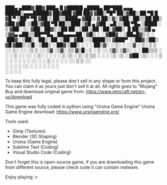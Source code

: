  ███▄ ▄███▓ ██▓ ███▄    █ ▓█████  ▄████▄   ██▀███   ▄▄▄        █████▒▄▄▄█████▓      ██▓███ ▓██   ██▓
▓██▒▀█▀ ██▒▓██▒ ██ ▀█   █ ▓█   ▀ ▒██▀ ▀█  ▓██ ▒ ██▒▒████▄    ▓██   ▒ ▓  ██▒ ▓▒     ▓██░  ██▒▒██  ██▒
▓██    ▓██░▒██▒▓██  ▀█ ██▒▒███   ▒▓█    ▄ ▓██ ░▄█ ▒▒██  ▀█▄  ▒████ ░ ▒ ▓██░ ▒░     ▓██░ ██▓▒ ▒██ ██░
▒██    ▒██ ░██░▓██▒  ▐▌██▒▒▓█  ▄ ▒▓▓▄ ▄██▒▒██▀▀█▄  ░██▄▄▄▄██ ░▓█▒  ░ ░ ▓██▓ ░      ▒██▄█▓▒ ▒ ░ ▐██▓░
▒██▒   ░██▒░██░▒██░   ▓██░░▒████▒▒ ▓███▀ ░░██▓ ▒██▒ ▓█   ▓██▒░▒█░      ▒██▒ ░  ██▓ ▒██▒ ░  ░ ░ ██▒▓░
░ ▒░   ░  ░░▓  ░ ▒░   ▒ ▒ ░░ ▒░ ░░ ░▒ ▒  ░░ ▒▓ ░▒▓░ ▒▒   ▓▒█░ ▒ ░      ▒ ░░    ▒▓▒ ▒▓▒░ ░  ░  ██▒▒▒ 
░  ░      ░ ▒ ░░ ░░   ░ ▒░ ░ ░  ░  ░  ▒     ░▒ ░ ▒░  ▒   ▒▒ ░ ░          ░     ░▒  ░▒ ░     ▓██ ░▒░ 
░      ░    ▒ ░   ░   ░ ░    ░   ░          ░░   ░   ░   ▒    ░ ░      ░       ░   ░░       ▒ ▒ ░░  
       ░    ░           ░    ░  ░░ ░         ░           ░  ░                   ░           ░ ░     
                                 ░                                              ░           ░ ░     




To keep this fully legal, please don't sell in any shape or form this project. You can claim it as yours just don't sell it at all.
All rights goes to "Mojang"
Buy and download original game from: 
https://www.mincraft.net/en-us/download

This game was fully coded in python using "Ursina Game Engine" 
Ursina Game Engine download:
https://www.ursinaengine.org/

Tools used: 
- Gimp (Textures)
- Blender (3D Shaping)
- Ursina (Game Engine)
- Sublime Text (Coding)
- Visual Studio Code (Coding)

Don't forget this is open-source game, if you are downloading this game from different source, please check code it can contain malware.

Enjoy playing :>
